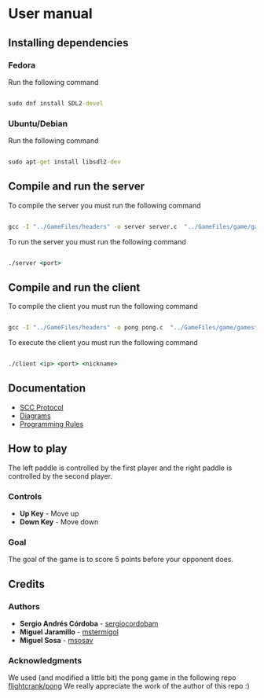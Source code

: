 # User manual

## Installing dependencies

### Fedora

Run the following command

```cmd

sudo dnf install SDL2-devel

```

### Ubuntu/Debian

Run the following command

```cmd

sudo apt-get install libsdl2-dev


```

## Compile and run the server

To compile the server you must run the following command

```cmd

gcc -I "../GameFiles/headers" -o server server.c  "../GameFiles/game/gamestate.c" "../GameFiles/game/log.c" "../GameFiles/game/session.c" "../Protocol/scc.c" -lpthread

```

To run the server you must run the following command

```cmd

./server <port>

```

## Compile and run the client

To compile the client you must run the following command

```cmd

gcc -I "../GameFiles/headers" -o pong pong.c  "../GameFiles/game/gamestate.c" "../GameFiles/game/log.c" "../GameFiles/game/session.c" "../Protocol/scc.c" "../GameFiles/game/draw.c" `sdl2-config --cflags --libs`

```

To execute the client you must run the following command

```cmd

./client <ip> <port> <nickname>

```

## Documentation

- [SCC Protocol](Documentation/SCCProtocol.md)
- [Diagrams](Documentation/Diagrams.md)
- [Programming Rules](Documentation/ProgrammingRules.md)

## How to play

The left paddle is controlled by the first player and the right paddle is controlled by the second player.

### Controls

- **Up Key** - Move up
- **Down Key** - Move down

### Goal

The goal of the game is to score 5 points before your opponent does.

## Credits

### Authors

- **Sergio Andrés Córdoba** - [sergiocordobam](https://github.com/sergiocordobam)
- **Miguel Jaramillo** - [mstermigol](https://github.com/mstermigol)
- **Miguel Sosa** - [msosav](https://github.com/msosav)

### Acknowledgments

We used (and modified a little bit) the pong game in the following repo [flightcrank/pong](https://github.com/flightcrank/pong)
We really appreciate the work of the author of this repo :)
